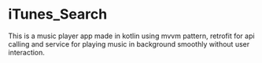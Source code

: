 # iTunes_Search

This is a music player app made in kotlin using mvvm pattern, retrofit for api calling and service for playing music in background smoothly without user interaction.
